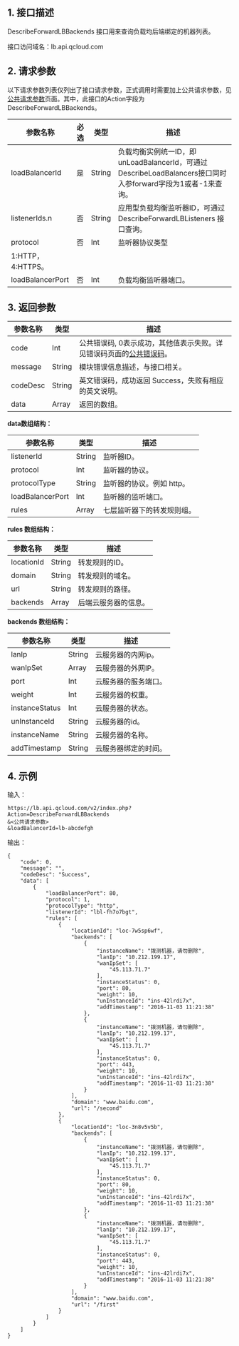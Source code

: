 ## 1. 接口描述
 DescribeForwardLBBackends 接口用来查询负载均后端绑定的机器列表。
 
接口访问域名：lb.api.qcloud.com

## 2. 请求参数
   以下请求参数列表仅列出了接口请求参数，正式调用时需要加上公共请求参数，见[公共请求参数](/doc/api/244/4183)页面。其中，此接口的Action字段为 DescribeForwardLBBackends。

|参数名称|必选|类型|描述|	 
|-|-|-|-|
|loadBalancerId|是|String|负载均衡实例统一ID，即 unLoadBalancerId，可通过DescribeLoadBalancers接口同时入参forward字段为1或者-1来查询。|
|listenerIds.n|否|String|应用型负载均衡监听器ID，可通过 DescribeForwardLBListeners 接口查询。|
|protocol|否|Int|监听器协议类型
1:HTTP，4:HTTPS。|
|loadBalancerPort|否|Int|负载均衡监听器端口。|

## 3. 返回参数
 
 
|参数名称|类型|描述|
|-------|---|---------------|
|code|Int|公共错误码, 0表示成功，其他值表示失败。详见错误码页面的[公共错误码](/doc/api/244/1530)。|
|message|String|模块错误信息描述，与接口相关。|
|codeDesc|String|英文错误码，成功返回 Success，失败有相应的英文说明。|
|data|Array|返回的数组。|

**data数组结构：**

|参数名称|类型|描述|
|-------|---|---------------|
|listenerId|String|监听器ID。|
|protocol|Int|监听器的协议。|
|protocolType|String|监听器的协议。例如 http。|
|loadBalancerPort|Int|监听器的监听端口。|
|rules|Array|七层监听器下的转发规则组。|

**rules 数组结构：**

|参数名称|类型|描述|
|-------|---|---------------|
|locationId|String|转发规则的ID。|
|domain|String|转发规则的域名。|
|url|String|转发规则的路径。|
|backends|Array|后端云服务器的信息。|

**backends 数组结构：**

|参数名称|类型|描述|
|-------|---|---------------|
|lanIp|String|云服务器的内网ip。|
|wanIpSet|Array|云服务器的外网IP。|
|port|Int|云服务器的服务端口。|
|weight|Int|云服务器的权重。|
|instanceStatus|Int|云服务器的状态。|
|unInstanceId|String|云服务器的id。|
|instanceName|String|云服务器的名称。|
|addTimestamp|String|云服务器绑定的时间。|





## 4. 示例

输入：
```
https://lb.api.qcloud.com/v2/index.php?Action=DescribeForwardLBBackends
&<公共请求参数>
&loadBalancerId=lb-abcdefgh
```
输出：
```
{
    "code": 0,
    "message": "",
    "codeDesc": "Success",
    "data": [
        {
            "loadBalancerPort": 80,
            "protocol": 1,
            "protocolType": "http",
            "listenerId": "lbl-fh7o7bgt",
            "rules": [
                {
                    "locationId": "loc-7w5sp6wf",
                    "backends": [
                        {
                            "instanceName": "拨测机器，请勿删除",
                            "lanIp": "10.212.199.17",
                            "wanIpSet": [
                                "45.113.71.7"
                            ],
                            "instanceStatus": 0,
                            "port": 80,
                            "weight": 10,
                            "unInstanceId": "ins-42lrdi7x",
                            "addTimestamp": "2016-11-03 11:21:38"
                        },
                        {
                            "instanceName": "拨测机器，请勿删除",
                            "lanIp": "10.212.199.17",
                            "wanIpSet": [
                                "45.113.71.7"
                            ],
                            "instanceStatus": 0,
                            "port": 443,
                            "weight": 10,
                            "unInstanceId": "ins-42lrdi7x",
                            "addTimestamp": "2016-11-03 11:21:38"
                        }
                    ],
                    "domain": "www.baidu.com",
                    "url": "/second"
                },
                {
                    "locationId": "loc-3n8v5v5b",
                    "backends": [
                        {
                            "instanceName": "拨测机器，请勿删除",
                            "lanIp": "10.212.199.17",
                            "wanIpSet": [
                                "45.113.71.7"
                            ],
                            "instanceStatus": 0,
                            "port": 80,
                            "weight": 10,
                            "unInstanceId": "ins-42lrdi7x",
                            "addTimestamp": "2016-11-03 11:21:38"
                        },
                        {
                            "instanceName": "拨测机器，请勿删除",
                            "lanIp": "10.212.199.17",
                            "wanIpSet": [
                                "45.113.71.7"
                            ],
                            "instanceStatus": 0,
                            "port": 443,
                            "weight": 10,
                            "unInstanceId": "ins-42lrdi7x",
                            "addTimestamp": "2016-11-03 11:21:38"
                        }
                    ],
                    "domain": "www.baidu.com",
                    "url": "/first"
                }
            ]
        }
    ]
}
```